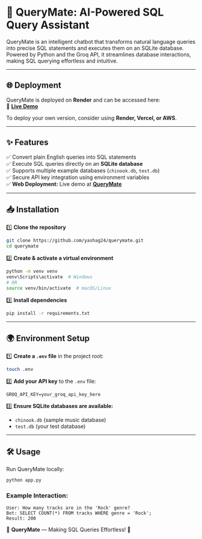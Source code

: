 # 🚀 QueryMate: AI-Powered SQL Query Assistant

QueryMate is an intelligent chatbot that transforms natural language queries into precise SQL statements and executes them on an SQLite database. Powered by Python and the Groq API, it streamlines database interactions, making SQL querying effortless and intuitive.

---

## 🌐 Deployment

QueryMate is deployed on **Render** and can be accessed here:\
🔗 **[Live Demo](https://querymate.onrender.com/)**

To deploy your own version, consider using **Render, Vercel, or AWS**.

---

## ✨ Features

✅ Convert plain English queries into SQL statements\
✅ Execute SQL queries directly on an **SQLite database**\
✅ Supports multiple example databases (`chinook.db`, `test.db`)\
✅ Secure API key integration using environment variables\
✅ **Web Deployment:** Live demo at **[QueryMate](https://querymate.onrender.com/)**

---

## 📥 Installation

1️⃣ **Clone the repository**

```bash
git clone https://github.com/yashag24/querymate.git
cd querymate
```

2️⃣ **Create & activate a virtual environment**

```bash
python -m venv venv
venv\Scripts\activate  # Windows
# OR
source venv/bin/activate  # macOS/Linux
```

3️⃣ **Install dependencies**

```bash
pip install -r requirements.txt
```

---

## 🌍 Environment Setup

1️⃣ **Create a `.env` file** in the project root:

```bash
touch .env
```

2️⃣ **Add your API key** to the `.env` file:

```
GROQ_API_KEY=your_groq_api_key_here
```

3️⃣ **Ensure SQLite databases are available:**

- `chinook.db` (sample music database)
- `test.db` (your test database)

---

## 🛠️ Usage

Run QueryMate locally:

```bash
python app.py
```

### Example Interaction:

```
User: How many tracks are in the 'Rock' genre?
Bot: SELECT COUNT(*) FROM tracks WHERE genre = 'Rock';
Result: 200
```



🚀 **QueryMate** — Making SQL Queries Effortless! 🎯

